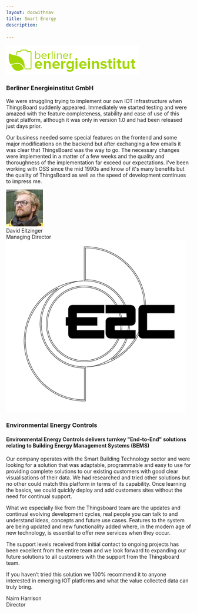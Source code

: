 ```yaml
---
layout: docwithnav
title: Smart Energy
description: 

---
```


<div class="customer-block">
    <a href="http://www.berliner-energieinstitut.de/">
        <div id="bei" class="customer-logo">
            <img width="" src="/images/customers/bei.png" alt="BEI">
        </div>
    </a>
    <div class="customer-content">
        <h3>
        Berliner Energieinstitut GmbH 
        </h3>    
        <p>
        We were struggling trying to implement our own IOT infrastructure when ThingsBoard suddenly appeared. Immediately we started testing and were amazed with the feature completeness, stability and ease of use of this great platform, although it was only in version 1.0 and had been released just days prior. 
        </p> 
        <p>
        Our business needed some special features on the frontend and some major modifications on the backend but after exchanging a few emails it was clear that ThingsBoard was the way to go. The necessary changes were implemented in a matter of a few weeks and the quality and thoroughness of the implementation far exceed our expectations. I've been working with OSS since the mid 1990s and know of it's many benefits but the quality of ThingsBoard as well as the speed of development continues to impress me.
        </p> 
        <div class="person-logo-container">
            <img class="person-logo" src="/images/customers/bei-person.jpg"/>
            <div class="person-title">
                David Eitzinger <br/>
                Managing Director
            </div>
        </div>
    </div>
</div>


<div class="customer-block">
    <a href="http://www.e2cbms.com/">
        <div id="environmental-energy-controls" class="customer-logo">
            <img width="" src="/images/customers/e2c.png" alt="Environmental Energy Controls">
        </div>
    </a>
    <div class="customer-content">
        <h3>
        Environmental Energy Controls
        </h3>
        <h4>
        Environmental Energy Controls delivers turnkey "End-to-End" solutions relating to Building Energy Management Systems (BEMS)
        </h4>
        <p>
        Our company operates with the Smart Building Technology sector and were looking for a solution that was adaptable, programmable and easy to use for providing complete solutions to our existing customers with good clear visualisations of their data. 
        We had researched and tried other solutions but no other could match this platform in terms of its capability.
        Once learning the basics, we could quickly deploy and add customers sites without the need for continual support. 
        </p>
        <p>
        What we especially like from the Thingsboard team are the updates and continual evolving development cycles, real people you can talk to and understand ideas, concepts and future use cases. 
        Features to the system are being updated and new functionality added where, in the modern age of new technology, is essential to offer new services when they occur. 
        </p>
        <p>
        The support levels received from initial contact to ongoing projects has been excellent from the entire team and we look forward to expanding our future solutions to all customers with the support from the Thingsboard team. 
        </p>
        <p>
        If you haven’t tried this solution we 100% recommend it to anyone interested in emerging IOT platforms and what the value collected data can truly bring.
        </p> 
        <div class="person-logo-container">
            <!--img class="person-logo" src="/images/customers/x-telia-person.jpg"/-->
            <div class="person-title">
                Nairn Harrison<br/>
                Director
            </div>
        </div>
    </div>
</div>
